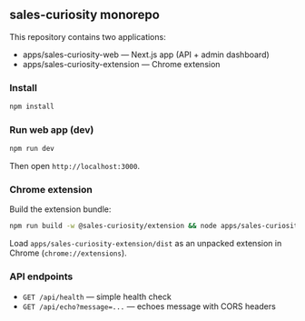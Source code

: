 ## sales-curiosity monorepo

This repository contains two applications:

- apps/sales-curiosity-web — Next.js app (API + admin dashboard)
- apps/sales-curiosity-extension — Chrome extension

### Install

```bash
npm install
```

### Run web app (dev)

```bash
npm run dev
```

Then open `http://localhost:3000`.

### Chrome extension

Build the extension bundle:

```bash
npm run build -w @sales-curiosity/extension && node apps/sales-curiosity-extension/scripts/copy-manifest.mjs
```

Load `apps/sales-curiosity-extension/dist` as an unpacked extension in Chrome (`chrome://extensions`).

### API endpoints

- `GET /api/health` — simple health check
- `GET /api/echo?message=...` — echoes message with CORS headers
